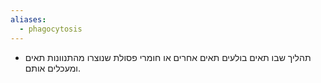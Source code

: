 ```yaml
---
aliases:
  - phagocytosis
---
```


- תהליך שבו תאים בולעים תאים אחרים או חומרי פסולת שנוצרו מהתנוונות תאים ומעכלים אותם.
